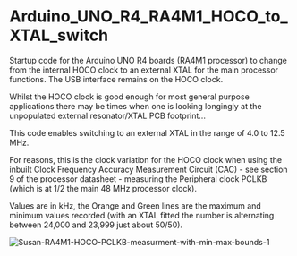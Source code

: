 # Arduino_UNO_R4_RA4M1_HOCO_to_XTAL_switch
Startup code for the Arduino UNO R4 boards (RA4M1 processor) to change from the internal HOCO clock to an external XTAL for the main processor functions.
The USB interface remains on the HOCO clock.

Whilst the HOCO clock is good enough for most general purpose applications there may be times when one is looking longingly at the unpopulated external resonator/XTAL PCB footprint...

This code enables switching to an external XTAL in the range of 4.0 to 12.5 MHz.

For reasons, this is the clock variation for the HOCO clock when using the inbuilt Clock Frequency Accuracy Measurement Circuit (CAC) - see section 9 of the processor datasheet - measuring the Peripheral clock PCLKB (which is at 1/2 the main 48 MHz processor clock).

Values are in kHz, the Orange and Green lines are the maximum and minimum values recorded (with an XTAL fitted the number is alternating between 24,000 and 23,999 just about 50/50).

![Susan-RA4M1-HOCO-PCLKB-measurment-with-min-max-bounds-1](https://github.com/TriodeGirl/Arduino_UNO_R4_RA4M1_HOCO_to_XTAL_switch/assets/139503623/e6c866ad-faa9-4a7c-9213-aabb6820d746)
